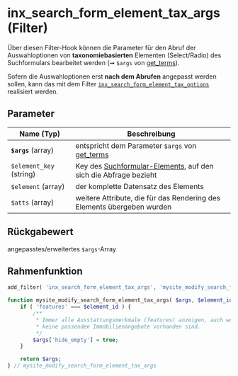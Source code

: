 # inx_search_form_element_tax_args (Filter)

Über diesen Filter-Hook können die Parameter für den Abruf der Auswahloptionen von **taxonomiebasierten** Elementen (Select/Radio) des Suchformulars bearbeitet werden (➞ `$args` von [get_terms](https://developer.wordpress.org/reference/functions/get_terms/)).

Sofern die Auswahloptionen erst **nach dem Abrufen** angepasst werden sollen, kann das mit dem Filter [`inx_search_form_element_tax_options`](filter-inx-search-form-element-tax-options) realisiert werden.

## Parameter

| Name (Typ) | Beschreibung |
| ---------- | ------------ |
| **`$args`** (array) | entspricht dem Parameter `$args` von [get_terms](https://developer.wordpress.org/reference/functions/get_terms/) |
| `$element_key` (string) | Key des [Suchformular-Elements](/komponenten/suchformular#elemente), auf den sich die Abfrage bezieht |
| `$element` (array) | der komplette Datensatz des Elements |
| `$atts` (array) | weitere Attribute, die für das Rendering des Elements übergeben wurden |

## Rückgabewert

angepasstes/erweitertes `$args`-Array

## Rahmenfunktion

[](_info-snippet-einbindung.md ':include')

```php
add_filter( 'inx_search_form_element_tax_args', 'mysite_modify_search_form_element_tax_args', 10, 4 );

function mysite_modify_search_form_element_tax_args( $args, $element_id, $element, $atts ) {
	if ( 'features' === $element_id ) {
		/**
		 * Immer alle Ausstattungsmerkmale (features) anzeigen, auch wenn
		 * keine passenden Immobilienangebote vorhanden sind.
		 */
		$args['hide_empty'] = true;
	}

	return $args;
} // mysite_modify_search_form_element_tax_args
```

[](_backlink.md ':include')